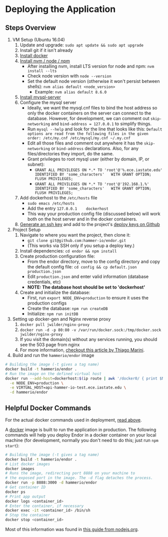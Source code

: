 # Deploying the Application

## Steps Overview

1. VM Setup (Ubuntu 16.04)
   1. Update and upgrade: `sudo apt update && sudo apt upgrade`
   2. Install git if it isn't already
   3. [Install docker](https://docs.docker.com/install/linux/docker-ce/ubuntu/)
   4. [Install nvm / node / npm](http://nodesource.com/blog/installing-node-js-tutorial-using-nvm-on-mac-os-x-and-ubuntu/)
      - After installing nvm, install LTS version for node and npm: `nvm install --lts`
      - Check node version with `node --version`
      - Set the default node version (otherwise it won't persist between shells): `nvm alias default <node_version>`
        - Example: `nvm alias default 8.6.0`
   5. [Install mysql-server](https://www.digitalocean.com/community/tutorials/how-to-install-mysql-on-ubuntu-16-04)
   6. Configure the mysql server
      - Ideally, we want the mysql.cnf files to bind the host address so only
        the docker containers on the server can connect to the database.
        However, for development, we can comment out `skip-networking` and
        `bind-address = 127.0.0.1` to simplify things.
      - Run `mysql --help` and look for the line that looks like this:
        `Default options are read from the following files in the given order: /etc/my.cnf /etc/mysql/my.cnf ~/.my.cnf` 
      - Edit all those files and comment out anywhere it has the `skip-networking`
        or `bind-address` declarations. Also, for any files/directories they import,
        do the same.
      - Grant privileges to root mysql user (either by domain, IP, or subnet):
        - `GRANT ALL PRIVILEGES ON *.* TO 'root'@'%.ece.iastate.edu'
             IDENTIFIED BY 'some_characters'  
             WITH GRANT OPTION;
           FLUSH PRIVILEGES;`
        - `GRANT ALL PRIVILEGES ON *.* TO 'root'@'192.168.1.%'
             IDENTIFIED BY 'some_characters'  
             WITH GRANT OPTION;
           FLUSH PRIVILEGES;`
   7. Add dockerhost to the `/etc/hosts` file
      - `sudo emacs /etc/hosts`
      - Add the entry `127.0.0.1    dockerhost`
      - This way your production config file (discussed below) will work both
        on the host server and in the docker containers.
   8. [Generate an ssh key](https://help.github.com/articles/generating-a-new-ssh-key-and-adding-it-to-the-ssh-agent/)
      and add to the project's [deploy keys on Github](https://github.com/blog/2024-read-only-deploy-keys)
2. Project Setup
   1. Navigate to where you want the project, then clone it:
      - `git clone git@github.com:hammer-io/endor.git`
      - (This works via SSH only if you setup a deploy key.)
   2. Install dependencies: `cd endor && npm install`
   3. Create production configuration file:
      - From the endor directory, move to the config directory and copy the default config file: `cd config && cp default.json production.json`
      - Edit `production.json` and enter valid information (database credentials, etc)
      - **NOTE: The database host should be set to 'dockerhost'**
   4. Create and initialize the database:
      - First, run `export NODE_ENV=production` to ensure it uses the production configs
      - Create the database: `npm run createDB`
      - Initialize: `npm run initDB`
3. Setting up docker-gen and Nginx reverse proxy
   1. `docker pull jwilder/nginx-proxy`
   2. `docker run -d -p 80:80 -v /var/run/docker.sock:/tmp/docker.sock jwilder/nginx-proxy`
   3. If you visit the domain(s) without any services running, you should see the 503 page from nginx
   4. For more information, [checkout this article by Thiago Marini](https://tech.mybuilder.com/virtual-hosts-with-docker/#the-solution-docker-gen--nginx-reverse-proxy).
4. Build and run the `hammerio/endor` image

```bash
# Building the image (-t gives a tag name)
docker build -t hammerio/endor .
# Run the image on the defined virtual host
docker run --add-host=dockerhost:$(ip route | awk '/docker0/ { print $NF }') \
  -e NODE_ENV=production \
  -e VIRTUAL_HOST=api-hammer-io-test.ece.iastate.edu \
  -d hammerio/endor
```

## Helpful Docker Commands

For the actual docker commands used in deployment, [read above](#steps-overview).

A [docker](https://www.docker.com) image is built to run the application in
production. The following commands will help you deploy Endor in a docker
container on your local machine (for development, normally you don't need
to do this; just run `npm start`):

```bash
# Building the image (-t gives a tag name)
docker build -t hammerio/endor .
# List docker images
docker images
# Runs the image, redirecting port 8888 on your machine to
# the exposed port in the image. The -d flag detaches the process. 
docker run -p 8888:3000 -d hammerio/endor
# Get container ID
docker ps
# Print app output
docker logs <container_id>
# Enter the container, if necessary
docker exec -it <container_id> /bin/sh
# Stop the container
docker stop <container_id>
```

Most of this information was found in
[this guide from nodejs.org](https://nodejs.org/en/docs/guides/nodejs-docker-webapp/).
